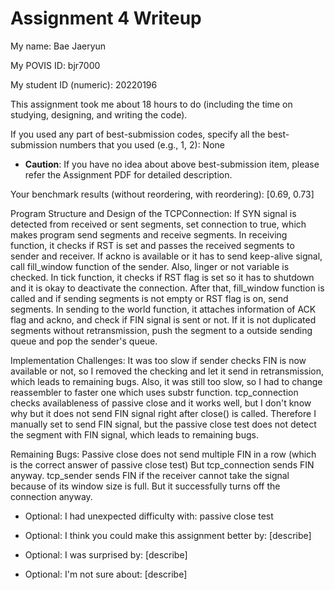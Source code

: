 Assignment 4 Writeup
=============

My name: Bae Jaeryun

My POVIS ID: bjr7000

My student ID (numeric): 20220196

This assignment took me about 18 hours to do (including the time on studying, designing, and writing the code).

If you used any part of best-submission codes, specify all the best-submission numbers that you used (e.g., 1, 2): None

- **Caution**: If you have no idea about above best-submission item, please refer the Assignment PDF for detailed description.

Your benchmark results (without reordering, with reordering): [0.69, 0.73]

Program Structure and Design of the TCPConnection:
	If SYN signal is detected from received or sent segments, set connection
 to true, which makes program send segments and receive segments.
	In receiving function, it checks if RST is set and passes the received
segments to sender and receiver. If ackno is available or it has to send
keep-alive signal, call fill_window function of the sender. Also, linger or not
variable is checked.
	In tick function, it checks if RST flag is set so it has to shutdown and
it is okay to deactivate the connection. After that, fill_window function is
called and if sending segments is not empty or RST flag is on, send segments.
	In sending to the world function, it attaches information of ACK flag
and ackno, and check if FIN signal is sent or not. If it is not duplicated
segments without retransmission, push the segment to a outside sending queue and
 pop the sender's queue.

Implementation Challenges:
	It was too slow if sender checks FIN is now available or not, so I
removed the checking and let it send in retransmission, which leads to remaining
bugs. Also, it was still too slow, so I had to change reassembler to faster one
which uses substr function.
	tcp_connection checks availableness of passive close and it works well,
but I don't know why but it does not send FIN signal right after close() is
called. Therefore I manually set to send FIN signal, but the passive close test
does not detect the segment with FIN signal, which leads to remaining bugs.

Remaining Bugs:
	Passive close does not send multiple FIN in a row (which is the correct
answer of passive close test) But tcp_connection sends FIN anyway.
	tcp_sender sends FIN if the receiver cannot take the signal because of
its window size is full. But it successfully turns off the connection anyway.

- Optional: I had unexpected difficulty with: passive close test

- Optional: I think you could make this assignment better by: [describe]

- Optional: I was surprised by: [describe]

- Optional: I'm not sure about: [describe]
